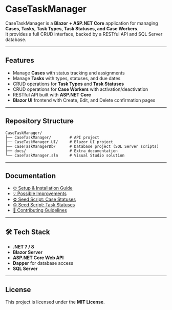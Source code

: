 ﻿# CaseTaskManager

CaseTaskManager is a **Blazor + ASP.NET Core** application for managing **Cases, Tasks, Task Types, Task Statuses, and Case Workers**.  
It provides a full CRUD interface, backed by a RESTful API and SQL Server database.

---

## Features

- Manage **Cases** with status tracking and assignments  
- Manage **Tasks** with types, statuses, and due dates  
- CRUD operations for **Task Types** and **Task Statuses**  
- CRUD operations for **Case Workers** with activation/deactivation  
- RESTful API built with **ASP.NET Core**  
- **Blazor UI** frontend with Create, Edit, and Delete confirmation pages  

---

## Repository Structure

```
CaseTaskManager/
├── CaseTaskManager/        # API project
├── CaseTaskManager.UI/     # Blazor UI project
├── CaseTaskManagerDb/      # Database project (SQL Server scripts)
├── docs/                   # Extra documentation
└── CaseTaskManager.sln     # Visual Studio solution
```

---

## Documentation

- [⚙️ Setup & Installation Guide](setup.md)  
- [💡 Possible Improvements](improvements.md)  
- [⚙️ Seed Script: Case Statuses](seed-case-statuses.md)
- [⚙️ Seed Script: Task Statuses](seed-task-statuses.md)
- [🤝 Contributing Guidelines](contributing.md)

---
 
## 🛠️ Tech Stack

- **.NET 7 / 8**  
- **Blazor Server**  
- **ASP.NET Core Web API**  
- **Dapper** for database access  
- **SQL Server**  

---

## License

This project is licensed under the **MIT License**.
